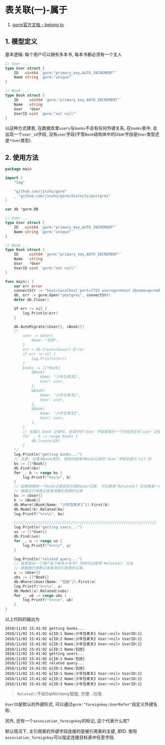 # 表关联(一)-属于

1. [gorm官方文档 - belong to](http://gorm.io/docs/belongs_to.html)

## 1. 模型定义

基本逻辑: 每个用户可以拥有多本书, 每本书都必须有一个主人

```go
// User ...
type User struct {
	ID   uint64 `gorm:"primary_key,AUTO_INCREMENT"`
	Name string `gorm:"unique"`
}

// Book ...
type Book struct {
	ID     uint64 `gorm:"primary_key,AUTO_INCREMENT"`
	Name   string
	User   *User
	UserID uint `gorm:"not null"`
}
```

以这种方式建表, 在数据库里`users`与`books`不会有任何外键关系, 在`books`表中, 会出现一个`user_id`字段, 没有`user`字段(不管`Book`结构体中的User字段是`User`类型还是`*User`类型).

## 2. 使用方法

```go
package main

import (
	"log"

	"github.com/jinzhu/gorm"
	_ "github.com/jinzhu/gorm/dialects/postgres"
)

var db *gorm.DB

// User ...
type User struct {
	ID   uint64 `gorm:"primary_key,AUTO_INCREMENT"`
	Name string `gorm:"unique"`
}

// Book ...
type Book struct {
	ID     uint64 `gorm:"primary_key,AUTO_INCREMENT"`
	Name   string
	User   *User
	UserID uint `gorm:"not null"`
}

func main() {
	var err error
	connectStr := "host=localhost port=7723 user=gormtest dbname=gormdb sslmode=disable password=123456"
	db, err := gorm.Open("postgres", connectStr)
	defer db.Close()

	if err != nil {
		log.Println(err)
	}

	db.AutoMigrate(&User{}, &Book{})
	/*
		user := &User{
			Name: "包拯",
		}
		err = db.Create(&user).Error
		if err != nil {
			log.Println(err)
		}
		books := []*Book{
			&Book{
				Name: "少年包青天1",
				User: user,
			},
			&Book{
				Name: "少年包青天2",
				User: user,
			},
			&Book{
				Name: "少年包青天3",
				User: user,
			},
		}
		// 在插入`book`记录时, 给其中的`User`字段赋值为一个已经存在的`user`记录, 就完成了外键的引用, 在数据库中这条记录的`user_id`的值就会成为`user.id`.
		for _, b := range books {
			db.Create(&b)
		}
	*/
	log.Println("getting books...")
	// 注意: 在查询book表时, 得到的结果中book记录的`User`字段总是为`nil`的
	bs := []*Book{}
	db.Find(&bs)
	for _, b := range bs {
		log.Printf("%+v\n", b)
	}
	// 如果想得到一个book记录实际引用的user记录, 可以使用`Related()`方法再查一次
	// 根据主引用表记录查询被引用表的记录
	bu := &User{}
	b := &Book{}
	db.Where(&Book{Name: "少年包青天1"}).First(b)
	db.Model(b).Related(bu)
	log.Printf("%+v\n", bu)

	/////////////////////////////////////////////////////////////////
	log.Println("getting users...")
	us := []*User{}
	db.Find(&us)
	for _, u := range us {
		log.Printf("%+v\n", u)
	}

	log.Println("related query...")
	// 我想查出一个用户名下有多少本书? 同样可以使用`Related()`方法
	// 根据被引用表记录查询主引用表的记录.
	u := &User{}
	ubs := []*Book{}
	db.Where(&User{Name: "包拯"}).First(u)
	log.Printf("%+v\n", u)
	db.Model(u).Related(&ubs)
	for _, ub := range ubs {
		log.Printf("%+v\n", ub)
	}
}
```

以上代码的输出为

```
2018/11/02 15:41:02 getting books...
2018/11/02 15:41:02 &{ID:1 Name:少年包青天1 User:<nil> UserID:1}
2018/11/02 15:41:02 &{ID:2 Name:少年包青天2 User:<nil> UserID:1}
2018/11/02 15:41:02 &{ID:3 Name:少年包青天3 User:<nil> UserID:1}
2018/11/02 15:41:02 &{ID:1 Name:包拯}
2018/11/02 15:41:02 getting users...
2018/11/02 15:41:02 &{ID:1 Name:包拯}
2018/11/02 15:41:02 related query...
2018/11/02 15:41:02 &{ID:1 Name:包拯}
2018/11/02 15:41:02 &{ID:1 Name:少年包青天1 User:<nil> UserID:1}
2018/11/02 15:41:02 &{ID:2 Name:少年包青天2 User:<nil> UserID:1}
2018/11/02 15:41:02 &{ID:3 Name:少年包青天3 User:<nil> UserID:1}
```

> `Related()`不如SqlAlchemy智能, 方便...垃圾.

`UserID`是默认的外键形式, 可以通过`gorm:"foreignkey:UserRefer"`自定义外键名称.

另外, 还有一个`association_foreignkey`的标记, 这个代表什么呢?

默认情况下, 主引用表的外键字段连接的是被引用表的主键, 即ID. 使用`association_foreignkey`可以指定连接目标表中任意字段.